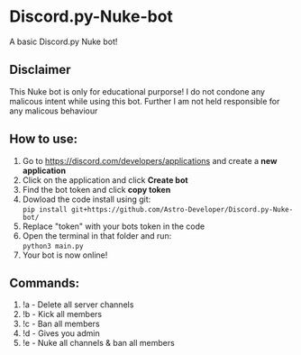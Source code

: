 # Discord.py-Nuke-bot

A basic Discord.py Nuke bot!

## Disclaimer

This Nuke bot is only for educational purporse! I do not condone any malicous intent while using this bot. Further I am not held responsible for any malicous behaviour


## How to use:

1. Go to https://discord.com/developers/applications and create a **new application**
2. Click on the application and click **Create bot**
3. Find the bot token and click **copy token**
4. Dowload the code install using git:<br>
```pip install git+https://github.com/Astro-Developer/Discord.py-Nuke-bot/```
5. Replace "token" with your bots token in the code
6. Open the terminal in that folder and run:<br>
```python3 main.py```
7. Your bot is now online!

## Commands:

1. !a - Delete all server channels
2. !b - Kick all members
3. !c - Ban all members
4. !d - Gives you admin
5. !e - Nuke all channels & ban all members
